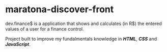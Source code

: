 # maratona-discover-front

dev.finance$ is a application that shows and calculates (in R$) the entered values of a user for a finance control.  

Project built to improve my fundalmentals knowledge in **_HTML_**, **_CSS_** and **_JavaScript_**.

